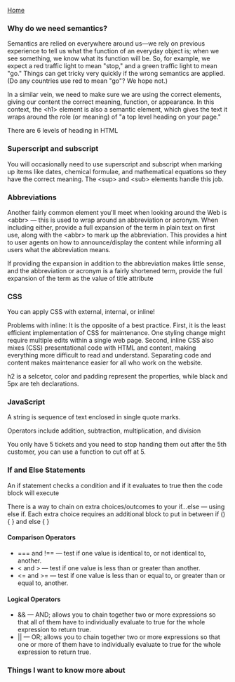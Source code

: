 [Home](../README.md)

### Why do we need semantics?

Semantics are relied on everywhere around us—we rely on previous experience to tell us what the function of an everyday object is; when we see something, we know what its function will be. So, for example, we expect a red traffic light to mean "stop," and a green traffic light to mean "go." Things can get tricky very quickly if the wrong semantics are applied. (Do any countries use red to mean "go"? We hope not.)

In a similar vein, we need to make sure we are using the correct elements, giving our content the correct meaning, function, or appearance. In this context, the \<h1> element is also a semantic element, which gives the text it wraps around the role (or meaning) of "a top level heading on your page."

There are 6 levels of heading in HTML

### Superscript and subscript

You will occasionally need to use superscript and subscript when marking up items like dates, chemical formulae, and mathematical equations so they have the correct meaning. The \<sup> and \<sub> elements handle this job.

### Abbreviations

Another fairly common element you'll meet when looking around the Web is \<abbr> — this is used to wrap around an abbreviation or acronym. When including either, provide a full expansion of the term in plain text on first use, along with the \<abbr> to mark up the abbreviation. This provides a hint to user agents on how to announce/display the content while informing all users what the abbreviation means.

If providing the expansion in addition to the abbreviation makes little sense, and the abbreviation or acronym is a fairly shortened term, provide the full expansion of the term as the value of title attribute

### CSS

You can apply CSS with external, internal, or inline!

Problems with inline: It is the opposite of a best practice. First, it is the least efficient implementation of CSS for maintenance. One styling change might require multiple edits within a single web page. Second, inline CSS also mixes (CSS) presentational code with HTML and content, making everything more difficult to read and understand. Separating code and content makes maintenance easier for all who work on the website.

h2 is a selcetor, color and padding represent the properties, while black and 5px are teh declarations.

### JavaScript

A string is sequence of text enclosed in single quote marks.

Operators include addition, subtraction, multiplication, and division

You only have 5 tickets and you need to stop handing them out after the 5th customer, you can use a function to cut off at 5.

### If and Else Statements

An if statement checks a condition and if it evaluates to true then the code block will execute

There is a way to chain on extra choices/outcomes to your if...else — using else if. Each extra choice requires an additional block to put in between if () { } and else { }

#### Comparison Operators

- === and !== — test if one value is identical to, or not identical to, another.
- < and > — test if one value is less than or greater than another.
- <= and >= — test if one value is less than or equal to, or greater than or equal to, another.

#### Logical Operators

- && — AND; allows you to chain together two or more expressions so that all of them have to individually evaluate to true for the whole expression to return true.
- || — OR; allows you to chain together two or more expressions so that one or more of them have to individually evaluate to true for the whole expression to return true.

### Things I want to know more about